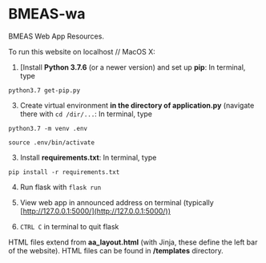 # BMEAS-wa
BMEAS Web App Resources.

To run this website on localhost // MacOS X:

1. \[Install __Python 3.7.6__ (or a newer version) and set up __pip__: In terminal, type 

`python3.7 get-pip.py`

3. Create virtual environment __in the directory of application.py__ (navigate there with `cd /dir/...`: In terminal, type

  `python3.7 -m venv .env`
  
   `source .env/bin/activate`
   
3. Install __requirements.txt__: In terminal, type

`pip install -r requirements.txt`

4. Run flask with `flask run`

5. View web app in announced address on terminal (typically [http://127.0.0.1:5000/](http://127.0.0.1:5000/))

6. `CTRL C` in terminal to quit flask 

HTML files extend from __aa_layout.html__ (with Jinja, these define the left bar of the website). HTML files can be found in __/templates__ directory. 
